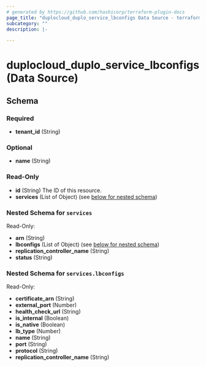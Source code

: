 ```yaml
---
# generated by https://github.com/hashicorp/terraform-plugin-docs
page_title: "duplocloud_duplo_service_lbconfigs Data Source - terraform-provider-duplocloud"
subcategory: ""
description: |-
  
---
```


# duplocloud_duplo_service_lbconfigs (Data Source)





<!-- schema generated by tfplugindocs -->
## Schema

### Required

- **tenant_id** (String)

### Optional

- **name** (String)

### Read-Only

- **id** (String) The ID of this resource.
- **services** (List of Object) (see [below for nested schema](#nestedatt--services))

<a id="nestedatt--services"></a>
### Nested Schema for `services`

Read-Only:

- **arn** (String)
- **lbconfigs** (List of Object) (see [below for nested schema](#nestedobjatt--services--lbconfigs))
- **replication_controller_name** (String)
- **status** (String)

<a id="nestedobjatt--services--lbconfigs"></a>
### Nested Schema for `services.lbconfigs`

Read-Only:

- **certificate_arn** (String)
- **external_port** (Number)
- **health_check_url** (String)
- **is_internal** (Boolean)
- **is_native** (Boolean)
- **lb_type** (Number)
- **name** (String)
- **port** (String)
- **protocol** (String)
- **replication_controller_name** (String)


